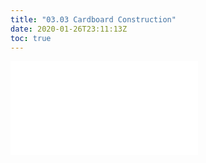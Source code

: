 ```yaml
---
title: "03.03 Cardboard Construction"
date: 2020-01-26T23:11:13Z
toc: true
---
```


![Link to included file content](../../../../making/cardboard-construction.md)
